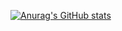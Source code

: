 [![Anurag's GitHub stats](https://github-readme-stats.vercel.app/api?username=babsey&theme=transparent)](https://github.com/anuraghazra/github-readme-stats)
